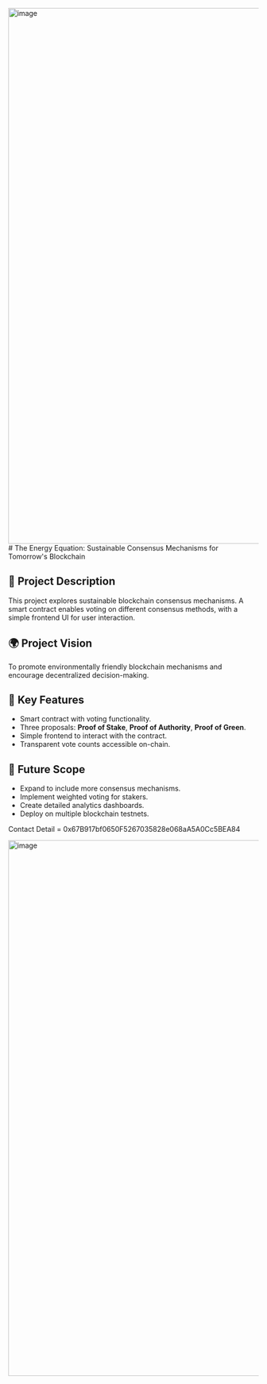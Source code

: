 <img width="1919" height="1079" alt="image" src="https://github.com/user-attachments/assets/18a51165-d37a-4ecf-bbc7-b0b842bfd93c" /># The Energy Equation: Sustainable Consensus Mechanisms for Tomorrow's Blockchain

## 📌 Project Description
This project explores sustainable blockchain consensus mechanisms. A smart contract enables voting on different consensus methods, with a simple frontend UI for user interaction.

## 🌍 Project Vision
To promote environmentally friendly blockchain mechanisms and encourage decentralized decision-making.

## 🔑 Key Features
- Smart contract with voting functionality.
- Three proposals: **Proof of Stake**, **Proof of Authority**, **Proof of Green**.
- Simple frontend to interact with the contract.
- Transparent vote counts accessible on-chain.

## 🚀 Future Scope
- Expand to include more consensus mechanisms.
- Implement weighted voting for stakers.
- Create detailed analytics dashboards.
- Deploy on multiple blockchain testnets.

Contact Detail = 0x67B917bf0650F5267035828e068aA5A0Cc5BEA84



<img width="1919" height="1079" alt="image" src="https://github.com/user-attachments/assets/413cc2a1-fabd-4696-940e-431be40fbef6" />
